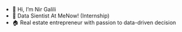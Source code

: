 - 👋 Hi, I’m Nir Galili
- 🐤 Data Sientist At MeNow! (Internship) 
- 🏠 Real estate entrepreneur with passion to data-driven decision

<!---
nirgalili/nirgalili is a ✨ special ✨ repository because its `README.md` (this file) appears on your GitHub profile.
You can click the Preview link to take a look at your changes.
--->
